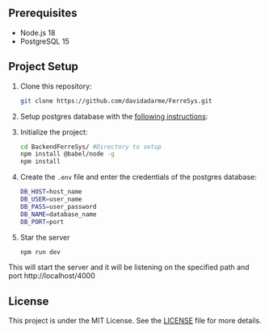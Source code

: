 ## Prerequisites

- Node.js 18
- PostgreSQL 15

## Project Setup

1. Clone this repository:

   ```bash
   git clone https://github.com/davidadarme/FerreSys.git
   ```

2. Setup postgres database with the [following instructions](db/Postgres/README.md):

3. Initialize the project:

   ```bash
   cd BackendFerreSys/ #Directory to setup
   npm install @babel/node -g
   npm install
   ```

4. Create the `.env` file and enter the credentials of the postgres database:

   ```bash
   DB_HOST=host_name 
   DB_USER=user_name
   DB_PASS=user_password
   DB_NAME=database_name
   DB_PORT=port
   ```

5. Star the server

   ```bash
   npm run dev
   ```

This will start the server and it will be listening on the specified path and port http://localhost/4000

## License

This project is under the MIT License. See the [LICENSE](LICENSE) file for more details.